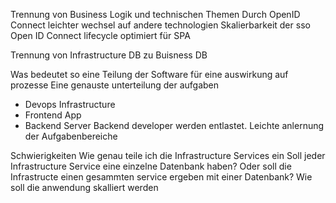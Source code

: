 Trennung von Business Logik und technischen Themen
Durch OpenID Connect leichter wechsel auf andere technologien 
Skalierbarkeit der sso
Open ID Connect lifecycle optimiert für SPA

Trennung von Infrastructure DB zu Buisness DB

Was bedeutet so eine Teilung der Software für eine auswirkung auf prozesse
Eine genauste unterteilung der aufgaben
* Devops Infrastructure
* Frontend App
* Backend Server
Backend developer werden entlastet. 
Leichte anlernung der Aufgabenbereiche 

Schwierigkeiten
Wie genau teile ich die Infrastructure Services ein
Soll jeder Infrastructure Service eine einzelne Datenbank haben?
Oder soll die Infrastructe einen gesammten service ergeben mit einer Datenbank?
Wie soll die anwendung skalliert werden
